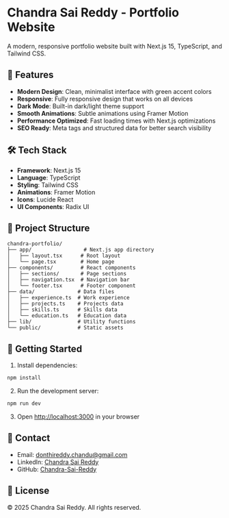 # Chandra Sai Reddy - Portfolio Website

A modern, responsive portfolio website built with Next.js 15, TypeScript, and Tailwind CSS.

## 🚀 Features

- **Modern Design**: Clean, minimalist interface with green accent colors
- **Responsive**: Fully responsive design that works on all devices
- **Dark Mode**: Built-in dark/light theme support
- **Smooth Animations**: Subtle animations using Framer Motion
- **Performance Optimized**: Fast loading times with Next.js optimizations
- **SEO Ready**: Meta tags and structured data for better search visibility

## 🛠️ Tech Stack

- **Framework**: Next.js 15
- **Language**: TypeScript
- **Styling**: Tailwind CSS
- **Animations**: Framer Motion
- **Icons**: Lucide React
- **UI Components**: Radix UI

## 📂 Project Structure

```
chandra-portfolio/
├── app/                 # Next.js app directory
│   ├── layout.tsx      # Root layout
│   └── page.tsx        # Home page
├── components/         # React components
│   ├── sections/       # Page sections
│   ├── navigation.tsx  # Navigation bar
│   └── footer.tsx      # Footer component
├── data/              # Data files
│   ├── experience.ts  # Work experience
│   ├── projects.ts    # Projects data
│   ├── skills.ts      # Skills data
│   └── education.ts   # Education data
├── lib/               # Utility functions
└── public/            # Static assets
```

## 🚀 Getting Started

1. Install dependencies:
```bash
npm install
```

2. Run the development server:
```bash
npm run dev
```

3. Open [http://localhost:3000](http://localhost:3000) in your browser

## 📧 Contact

- Email: donthireddy.chandu@gmail.com
- LinkedIn: [Chandra Sai Reddy](https://www.linkedin.com/in/chandra-sai-reddy/)
- GitHub: [Chandra-Sai-Reddy](https://github.com/Chandra-Sai-Reddy)

## 📝 License

© 2025 Chandra Sai Reddy. All rights reserved.